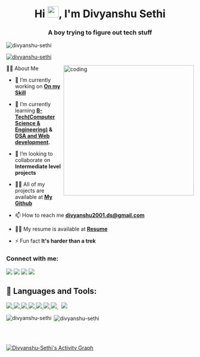 <h1 align="center">Hi <img src="https://raw.githubusercontent.com/MartinHeinz/MartinHeinz/master/wave.gif" width="30px">, I'm Divyanshu Sethi</h1>
<h3 align="center">A boy trying to figure out tech stuff</h3>

<p align="left"> <img src="https://komarev.com/ghpvc/?username=divyanshu-sethi&label=Profile%20views&color=0e75b6&style=flat" alt="divyanshu-sethi" /> </p>

<p align="left"> <a href="https://github.com/ryo-ma/github-profile-trophy"><img src="https://github-profile-trophy.vercel.app/?username=divyanshu-sethi" alt="divyanshu-sethi" /></a> </p>
<img align="right" alt="coding" width="350" src="https://cdn.dribbble.com/users/1292677/screenshots/6139167/media/fcf7fd0c619bb87706533079240915f3.gif"

  ## 🙋‍♂️ About Me

- 🔭 I’m currently working on **[On my Skill](https://www.linkedin.com/in/divyanshu-sethi-ba9149246/)**

- 🌱 I’m currently learning **[B-Tech(Computer Science & Engineering)](https://www.msit.in/) & [DSA and Web development](https://www.pepcoding.com/).**

- 👯 I’m looking to collaborate on **Intermediate level projects**

- 👨‍💻 All of my projects are available at **[My Github ](https://github.com/Divyanshu-Sethi)**

- 📫 How to reach me **divyanshu2001.ds@gmail.com**

- 👨‍💻 My resume is available at **[Resume](https://drive.google.com/file/d/1kqPwiDLW7OWfSFzcZ_OQmUOgxPyqXBRm/view?usp=sharing)**

- ⚡ Fun fact **It's harder than a trek**

<h3 align="left">Connect with me:</h3>
<p align="left">

<a href = "https://www.linkedin.com/in/divyanshu-sethi-ba9149246/" target="blank"><img src="https://img.icons8.com/fluent/48/000000/linkedin.png"/></a>
<a href = "https://fb.com/divyanshu sethi" target="blank"><img src="https://img.icons8.com/fluency/48/000000/facebook-new.png"/></a>
<a href = "https://twitter.com/divyanshusethi4" target="blank"><img src="https://img.icons8.com/fluent/48/000000/twitter.png"/></a>
<a href = "https://instagram.com/divyanshu.sethi_"><img src="https://img.icons8.com/fluent/48/000000/instagram-new.png"/></a>

</p>

## 🚀 Languages and Tools:

<p align="left"> 
     <a href="https://en.wikipedia.org/wiki/C_(programming_language)" target="_blank"> <img src="https://img.icons8.com/color/48/000000/c-programming.png"/> </a>
    <a href="https://isocpp.org/" target="_blank"> <img src="https://img.icons8.com/color/48/000000/c-plus-plus-logo.png"/> </a>
    <a href="https://www.java.com" target="_blank"> <img src="https://img.icons8.com/color/48/000000/java-coffee-cup-logo.png"/> </a>
    <a href="https://reactjs.org/" target="_blank"> <img src="https://img.icons8.com/color/48/000000/react-native.png"/> </a> 
    <a href="https://developer.mozilla.org/en-US/docs/Web/JavaScript" target="_blank"> <img src="https://img.icons8.com/color/48/000000/javascript.png"/> </a> 
    <a href="https://www.w3schools.com/css/" target="_blank"> <img src="https://img.icons8.com/color/48/000000/css3.png"/> </a>   
    <a style="padding-right:8px;" href="https://nodejs.org" target="_blank"> <img src="https://img.icons8.com/color/48/000000/nodejs.png"/> </a> 
    <a style="padding-right:8px;" href="https://www.mysql.com/" target="_blank"> <img src="https://img.icons8.com/fluent/50/000000/mysql-logo.png"/> </a>
</p>
                  
<p><img align="left" src="https://github-readme-stats.vercel.app/api/top-langs?username=divyanshu-sethi&show_icons=true&locale=en&layout=compact" alt="divyanshu-sethi" /></p>

<p>&nbsp;<img align="center" src="https://github-readme-stats.vercel.app/api?username=divyanshu-sethi&show_icons=true&locale=en" alt="divyanshu-sethi" /></p>
<br/>
<br/>

<a href="https://github.com/Divyanshu-Sethi/github-readme-activity-graph"><img alt="Divyanshu-Sethi's Activity Graph" src="https://activity-graph.herokuapp.com/graph?username=Divyanshu-Sethi&bg_color=0D1117&color=5BCDEC&line=5BCDEC&point=FFFFFF&hide_border=true" /></a>

<br/>
<br/>
